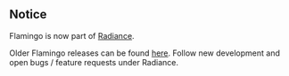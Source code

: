 ## Notice

Flamingo is now part of [Radiance](https://github.com/kirill-grouchnikov/radiance).

Older Flamingo releases can be found [here](https://github.com/kirill-grouchnikov/radiance/tree/master/drop/archive). Follow new development and open bugs / feature requests under Radiance.
